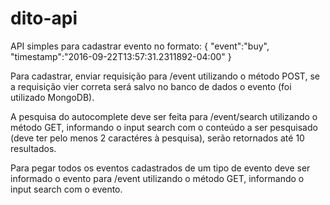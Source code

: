# dito-api
API simples para cadastrar evento no formato:
{
 "event":"buy",
​ "timestamp":"2016-09-22T13:57:31.2311892-04:00"
}

Para cadastrar, enviar requisição para /event utilizando o método POST, se a requisição vier correta será salvo no banco de dados o evento 
(foi utilizado MongoDB).

A pesquisa do autocomplete deve ser feita para /event/search utilizando o método GET, informando o input search com o conteúdo a ser pesquisado 
(deve ter pelo menos 2 caractéres à pesquisa), serão retornados até 10 resultados.

Para pegar todos os eventos cadastrados de um tipo de evento deve ser informado o evento para /event utilizando o método GET, informando o input search com o evento.
